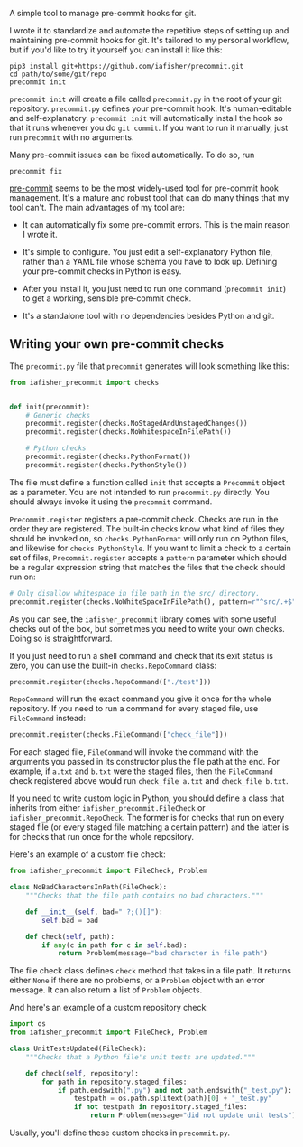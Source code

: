 A simple tool to manage pre-commit hooks for git.

I wrote it to standardize and automate the repetitive steps of setting up and maintaining pre-commit hooks for git. It's tailored to my personal workflow, but if you'd like to try it yourself you can install it like this:

```shell
pip3 install git+https://github.com/iafisher/precommit.git
cd path/to/some/git/repo
precommit init
```

`precommit init` will create a file called `precommit.py` in the root of your git repository. `precommit.py` defines your pre-commit hook. It's human-editable and self-explanatory. `precommit init` will automatically install the hook so that it runs whenever you do `git commit`. If you want to run it manually, just run `precommit` with no arguments.

Many pre-commit issues can be fixed automatically. To do so, run

```shell
precommit fix
```

[pre-commit](https://pre-commit.com/) seems to be the most widely-used tool for pre-commit hook management. It's a mature and robust tool that can do many things that my tool can't. The main advantages of my tool are:

- It can automatically fix some pre-commit errors. This is the main reason I wrote it.

- It's simple to configure. You just edit a self-explanatory Python file, rather than a YAML file whose schema you have to look up. Defining your pre-commit checks in Python is easy.

- After you install it, you just need to run one command (`precommit init`) to get a working, sensible pre-commit check.

- It's a standalone tool with no dependencies besides Python and git.


## Writing your own pre-commit checks
The `precommit.py` file that `precommit` generates will look something like this:

```python
from iafisher_precommit import checks


def init(precommit):
    # Generic checks
    precommit.register(checks.NoStagedAndUnstagedChanges())
    precommit.register(checks.NoWhitespaceInFilePath())

    # Python checks
    precommit.register(checks.PythonFormat())
    precommit.register(checks.PythonStyle())
```

The file must define a function called `init` that accepts a `Precommit` object as a parameter. You are not intended to run `precommit.py` directly. You should always invoke it using the `precommit` command.

`Precommit.register` registers a pre-commit check. Checks are run in the order they are registered. The built-in checks know what kind of files they should be invoked on, so `checks.PythonFormat` will only run on Python files, and likewise for `checks.PythonStyle`. If you want to limit a check to a certain set of files, `Precommit.register` accepts a `pattern` parameter which should be a regular expression string that matches the files that the check should run on:

```python
# Only disallow whitespace in file path in the src/ directory.
precommit.register(checks.NoWhiteSpaceInFilePath(), pattern=r"^src/.+$")
```

As you can see, the `iafisher_precommit` library comes with some useful checks out of the box, but sometimes you need to write your own checks. Doing so is straightforward.

If you just need to run a shell command and check that its exit status is zero, you can use the built-in `checks.RepoCommand` class:

```python
precommit.register(checks.RepoCommand(["./test"]))
```

`RepoCommand` will run the exact command you give it once for the whole repository. If you need to run a command for every staged file, use `FileCommand` instead:

```python
precommit.register(checks.FileCommand(["check_file"]))
```

For each staged file, `FileCommand` will invoke the command with the arguments you passed in its constructor plus the file path at the end. For example, if `a.txt` and `b.txt` were the staged files, then the `FileCommand` check registered above would run `check_file a.txt` and `check_file b.txt`.

If you need to write custom logic in Python, you should define a class that inherits from either `iafisher_precommit.FileCheck` or `iafisher_precommit.RepoCheck`. The former is for checks that run on every staged file (or every staged file matching a certain pattern) and the latter is for checks that run once for the whole repository.

Here's an example of a custom file check:

```python
from iafisher_precommit import FileCheck, Problem

class NoBadCharactersInPath(FileCheck):
    """Checks that the file path contains no bad characters."""

    def __init__(self, bad=" ?;()[]"):
        self.bad = bad

    def check(self, path):
        if any(c in path for c in self.bad):
            return Problem(message="bad character in file path")
```

The file check class defines `check` method that takes in a file path. It returns either `None` if there are no problems, or a `Problem` object with an error message. It can also return a list of `Problem` objects.

And here's an example of a custom repository check:

```python
import os
from iafisher_precommit import FileCheck, Problem

class UnitTestsUpdated(FileCheck):
    """Checks that a Python file's unit tests are updated."""

    def check(self, repository):
        for path in repository.staged_files:
            if path.endswith(".py") and not path.endswith("_test.py"):
                testpath = os.path.splitext(path)[0] + "_test.py"
                if not testpath in repository.staged_files:
                    return Problem(message="did not update unit tests")
```

Usually, you'll define these custom checks in `precommit.py`.

